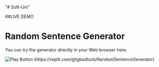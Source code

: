 "# Soft-Uni" 


##LIVE DEMO
# Random Sentence Generator

You can try the generator directly in your Web browser here:

<img alt="Play Button" src="(https://github.com/lgbadluck/SoftUni-Java/assets/4021443/2a89cc05-c584-4bd4-9dce-ceb82e5c4833)" />
(https://replit.com/@lgbadluck/RandomSentenceGenerator)
